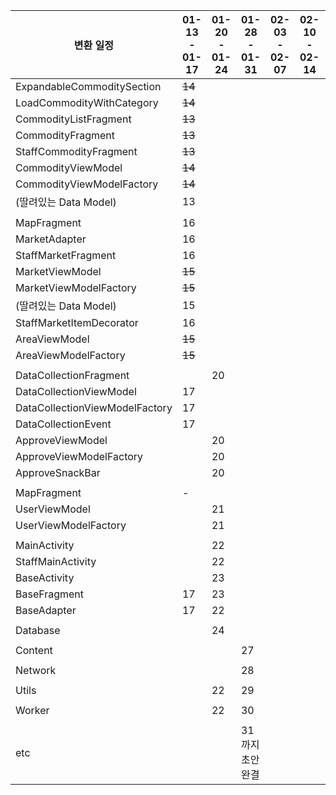 
| 변환 일정                      | 01-13 - 01-17 | 01-20 - 01-24 | 01-28 - 01-31    | 02-03 - 02-07 | 02-10 - 02-14 | 02-17 - 02-21 | 02-24 - 02-28 |
|--------------------------------|---------------|---------------|------------------|---------------|---------------|---------------|---------------|
| ExpandableCommoditySection     | ~~14~~        |               |                  |               |               |               |               |
| LoadCommodityWithCategory      | ~~14~~        |               |                  |               |               |               |               |
| CommodityListFragment          | ~~13~~        |               |                  |               |               |               |               |
| CommodityFragment              | ~~13~~        |               |                  |               |               |               |               |
| StaffCommodityFragment         | ~~13~~        |               |                  |               |               |               |               |
| CommodityViewModel             | ~~14~~        |               |                  |               |               |               |               |
| CommodityViewModelFactory      | ~~14~~        |               |                  |               |               |               |               |
| (딸려있는 Data Model)          | 13            |               |                  |               |               |               |               |
|                                |               |               |                  |               |               |               |               |
| MapFragment                    | 16            |               |                  |               |               |               |               |
| MarketAdapter                  | 16            |               |                  |               |               |               |               |
| StaffMarketFragment            | 16            |               |                  |               |               |               |               |
| MarketViewModel                | ~~15~~        |               |                  |               |               |               |               |
| MarketViewModelFactory         | ~~15~~        |               |                  |               |               |               |               |
| (딸려있는 Data Model)          | 15            |               |                  |               |               |               |               |
| StaffMarketItemDecorator       | 16            |               |                  |               |               |               |               |
| AreaViewModel                  | ~~15~~        |               |                  |               |               |               |               |
| AreaViewModelFactory           | ~~15~~        |               |                  |               |               |               |               |
|                                |               |               |                  |               |               |               |               |
| DataCollectionFragment         |               | 20            |                  |               |               |               |               |
| DataCollectionViewModel        | 17            |               |                  |               |               |               |               |
| DataCollectionViewModelFactory | 17            |               |                  |               |               |               |               |
| DataCollectionEvent            | 17            |               |                  |               |               |               |               |
| ApproveViewModel               |               | 20            |                  |               |               |               |               |
| ApproveViewModelFactory        |               | 20            |                  |               |               |               |               |
| ApproveSnackBar                |               | 20            |                  |               |               |               |               |
|                                |               |               |                  |               |               |               |               |
| MapFragment                    | -             |               |                  |               |               |               |               |
| UserViewModel                  |               | 21            |                  |               |               |               |               |
| UserViewModelFactory           |               | 21            |                  |               |               |               |               |
|                                |               |               |                  |               |               |               |               |
| MainActivity                   |               | 22            |                  |               |               |               |               |
| StaffMainActivity              |               | 22            |                  |               |               |               |               |
| BaseActivity                   |               | 23            |                  |               |               |               |               |
| BaseFragment                   | 17            | 23            |                  |               |               |               |               |
| BaseAdapter                    | 17            | 22            |                  |               |               |               |               |
|                                |               |               |                  |               |               |               |               |
| Database                       |               | 24            |                  |               |               |               |               |
|                                |               |               |                  |               |               |               |               |
| Content                        |               |               | 27               |               |               |               |               |
|                                |               |               |                  |               |               |               |               |
| Network                        |               |               | 28               |               |               |               |               |
|                                |               |               |                  |               |               |               |               |
| Utils                          |               | 22            | 29               |               |               |               |               |
|                                |               |               |                  |               |               |               |               |
| Worker                         |               | 22            | 30               |               |               |               |               |
|                                |               |               |                  |               |               |               |               |
| etc                            |               |               | 31까지 초안 완결 |               |               |               |               |
